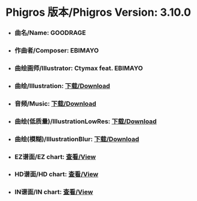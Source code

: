 
# Phigros 版本/Phigros Version:  3.10.0

- ### __曲名/Name:  GOODRAGE__

- ### __作曲者/Composer:  EBIMAYO__

- ### __曲绘画师/Illustrator:  Ctymax feat. EBIMAYO__

- ### __曲绘/Illustration:  [下载/Download](https://github.com/Po6647A/WebAssests/releases/download/3.10.0/1012.png)__

- ### __音频/Music:  [下载/Download](https://github.com/Po6647A/WebAssests/releases/download/3.10.0/1743.ogg)__

- ### __曲绘(低质量)/IllustrationLowRes:  [下载/Download](https://github.com/Po6647A/WebAssests/releases/download/3.10.0/1504.png)__

- ### __曲绘(模糊)/IllustrationBlur:  [下载/Download](https://github.com/Po6647A/WebAssests/releases/download/3.10.0/0)__


- ### __EZ谱面/EZ chart:  [查看/View](./EZ.json/index.html)__

- ### __HD谱面/HD chart:  [查看/View](./HD.json/index.html)__

- ### __IN谱面/IN chart:  [查看/View](./IN.json/index.html)__
